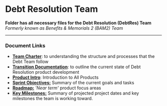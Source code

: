 # Debt Resolution Team 
**Folder has all necessary files for the Debt Resolution (DebtRes) Team** _Formerly known as Benefits & Memorials 2 (BAM2) Team_

---

### **Document Links**
- [**Team Charter**](https://github.com/department-of-veterans-affairs/va.gov-team/blob/master/teams/vsa/teams/benefits-memorials-2/charter.md):  to understanding the structure and processes that the Debt Team follow 
- [**Transition Documentation**](https://github.com/department-of-veterans-affairs/va.gov-team/blob/master/teams/vsa/teams/benefits-memorials-2/documentation/product%20transition.md): to outline the current state of Debt Resolution product development
- [**Product Intro**](https://github.com/department-of-veterans-affairs/va.gov-team/blob/master/teams/vsa/teams/benefits-memorials-2/product-intro.md): Introduction to All Products
- [**Sprint Objectives:**](https://github.com/department-of-veterans-affairs/va.gov-team/blob/master/teams/vsa/teams/benefits-memorials-2/sprint-objectives.md) Summary of the current goals and tasks
- [**Roadmap:**](https://github.com/department-of-veterans-affairs/va.gov-team/blob/master/teams/vsa/teams/benefits-memorials-2/roadmap.md) _'Near term'_ product focus areas
- [**Key Milestones:**](https://github.com/department-of-veterans-affairs/va.gov-team/blob/master/teams/vsa/teams/benefits-memorials-2/key_milestones.md) Summary of projected project dates and key milestones the team is working toward.















